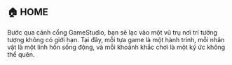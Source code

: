 ## 🏠 HOME
Bước qua cánh cổng GameStudio, bạn sẽ lạc vào một vũ trụ nơi trí tưởng tượng không có giới hạn. Tại đây, mỗi tựa game là một hành trình, mỗi nhân vật là một linh hồn sống động, và mỗi khoảnh khắc chơi là một ký ức không thể quên.


